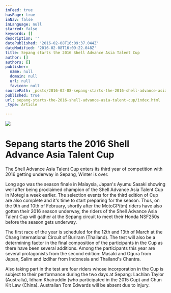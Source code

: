 ```yaml
---
inFeed: true
hasPage: true
inNav: false
inLanguage: null
starred: false
keywords: []
description: ''
datePublished: '2016-02-08T16:09:37.044Z'
dateModified: '2016-02-08T16:09:22.048Z'
title: Sepang starts the 2016 Shell Advance Asia Talent Cup
author: []
authors: []
publisher:
  name: null
  domain: null
  url: null
  favicon: null
sourcePath: _posts/2016-02-08-sepang-starts-the-2016-shell-advance-asia-talent-cup.md
published: true
url: sepang-starts-the-2016-shell-advance-asia-talent-cup/index.html
_type: Article

---
```

![](https://the-grid-user-content.s3-us-west-2.amazonaws.com/426b1253-a124-47a2-824e-04c8485d7eb5.jpg)

# Sepang starts the 2016 Shell Advance Asia Talent Cup

The Shell Advance Asia Talent Cup enters its third year of competition with 2016 getting underway in Sepang,
Winter is over.

Long ago was the season finale in Malaysia, Japan's Ayumu Sasaki showing well after being proclaimed champion of the Shell Advance Asia Talent Cup in Motegi a week earlier. The selection events for the third edition of Cup are also complete and it's time to start preparing for the season.
Thus, on the 9th and 10th of February, shortly after the MotoGP(tm) riders have also gotten their 2016 season underway, the riders of the Shell Advance Asia Talent Cup will gather at the Sepang circuit to meet their Honda NSF250s before the season gets underway.

The first race of the year is scheduled for the 12th and 13th of March at the Chang International Circuit of Buriram (Thailand).
The test will also be a determining factor in the final composition of the participants in the Cup as there have been several additions. Among the participants this year are several protagonists from the second edition: Masaki and Ogura from Japan, Salim and Izdihar from Indonesia and Thailand's Chantra.

Also taking part in the test are four riders whose incorporation in the Cup is subject to their performance during the two days at Sepang: Lachlan Taylor (Australia), Idham Khairuddin (who participated in the 2015 Cup) and Chun Kit Law (China). Australian Tom Edwards will be absent due to injury.